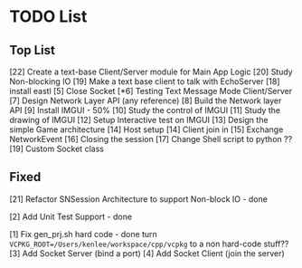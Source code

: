 # TODO List 

## Top List 

[22] Create a text-base Client/Server module for Main App Logic
[20] Study Non-blocking IO 
[19] Make a text base client to talk with EchoServer
[18] install eastl 
[5] Close Socket 
[*6] Testing Text Message Mode Client/Server 
[7] Design Network Layer API (any reference)
[8] Build the Network layer API 
[9] Install IMGUI - 50%
[10] Study the control of IMGUI 
[11] Study the drawing of IMGUI 
[12] Setup Interactive test on IMGUI 
[13] Design the simple Game architecture 
[14] Host setup 
[14] Client join in 
[15] Exchange NetworkEvent
[16] Closing the session
[17] Change Shell script to python ??
[19] Custom Socket class

## Fixed 
[21] Refactor SNSession Architecture to support Non-block IO  - done 

[2] Add Unit Test Support  - done 

[1] Fix gen_prj.sh hard code - done 
turn `VCPKG_ROOT=/Users/kenlee/workspace/cpp/vcpkg`
to a non hard-code stuff??
[3] Add Socket Server (bind a port)
[4] Add Socket Client (join the server)


